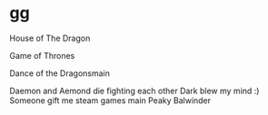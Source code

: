 # gg

House of The Dragon

Game of Thrones

Dance of the Dragonsmain

Daemon and Aemond die fighting each other
Dark blew my mind :)
Someone gift me steam games
main
Peaky Balwinder
